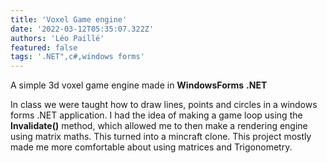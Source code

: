 ```yaml
---
title: 'Voxel Game engine'
date: '2022-03-12T05:35:07.322Z'
authors: 'Léo Paillé'
featured: false
tags: '.NET",c#,windows forms'
---
```


A simple 3d voxel game engine made in **WindowsForms** **.NET**

In class we were taught how to draw lines, points and circles in a windows forms .NET application. I had the idea of making a game loop using the **Invalidate()** method, which allowed me to then make a rendering engine using matrix maths. This turned into a mincraft clone. This project mostly made me more comfortable about using matrices and Trigonometry.
